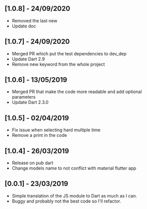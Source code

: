 ## [1.0.8] - 24/09/2020
- Removed the last new
- Update doc

## [1.0.7] - 24/09/2020
- Merged PR which put the test dependencies to dev_dep
- Update Dart 2.9
- Remove new keyword from the whole project

## [1.0.6] - 13/05/2019
- Merged PR that make the code more readable and add optional parameters
- Update Dart 2.3.0 

## [1.0.5] - 02/04/2019

- Fix issue when selecting hard multiple time
- Remove a print in the code

## [1.0.4] - 26/03/2019

- Release on pub dart
- Change models name to not conflict with material flutter app

## [0.0.1] - 23/03/2019

- Simple translation of the JS module to Dart as much as I can.
- Buggy and probably not the best code so I'll refactor.
